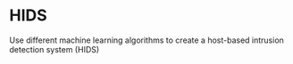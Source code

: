 # HIDS
Use different machine learning algorithms to create a host-based intrusion detection system (HIDS)
